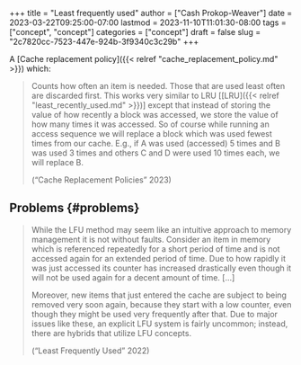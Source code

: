 +++
title = "Least frequently used"
author = ["Cash Prokop-Weaver"]
date = 2023-03-22T09:25:00-07:00
lastmod = 2023-11-10T11:01:30-08:00
tags = ["concept", "concept"]
categories = ["concept"]
draft = false
slug = "2c7820cc-7523-447e-924b-3f9340c3c29b"
+++

A [Cache replacement policy]({{< relref "cache_replacement_policy.md" >}}) which:

> Counts how often an item is needed. Those that are used least often are discarded first. This works very similar to LRU [[LRU]({{< relref "least_recently_used.md" >}})] except that instead of storing the value of how recently a block was accessed, we store the value of how many times it was accessed. So of course while running an access sequence we will replace a block which was used fewest times from our cache. E.g., if A was used (accessed) 5 times and B was used 3 times and others C and D were used 10 times each, we will replace B.
>
> (“Cache Replacement Policies” 2023)


## Problems {#problems}

> While the LFU method may seem like an intuitive approach to memory management it is not without faults. Consider an item in memory which is referenced repeatedly for a short period of time and is not accessed again for an extended period of time. Due to how rapidly it was just accessed its counter has increased drastically even though it will not be used again for a decent amount of time. [...]
>
> Moreover, new items that just entered the cache are subject to being removed very soon again, because they start with a low counter, even though they might be used very frequently after that. Due to major issues like these, an explicit LFU system is fairly uncommon; instead, there are hybrids that utilize LFU concepts.
>
> (“Least Frequently Used” 2022)
